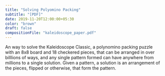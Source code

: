 ```yaml
---
title: "Solving Polyomino Packing"
subtitle: "[PDF]"
date: 2019-11-20T12:00:00+05:30
color: "brown"
draft: false
compositionFile: "kaleidoscope_paper.pdf"
---
```


An way to solve the Kaleidoscope Classic, a polynomino packing puzzle  with an 8x8 board and 18 checkered pieces, that can be arranged in over  billlions of ways, and any single pattern formed can have anywhere from  millions to a single solution. Given a pattern, a solution is an  arrangement of the pieces, flipped or otherwise, that form the pattern.

